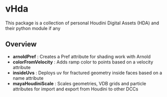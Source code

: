 # vHda
  
This package is a collection of personal Houdini Digital Assets (HDA) and their python module if any  
  
## Overview  
  
* **arnoldPref** : Creates a Pref attribute for shading work with Arnold
* **colorFromVelocity** : Adds ramp color to points based on a velocity attribute
* **insideUvs** : Deploys uv for fractured geometry inside faces based on a name attribute
* **mayaHoudiniScale** : Scales geometries, VDB grids and particle attributes for import and export from Houdini to other DCCs
